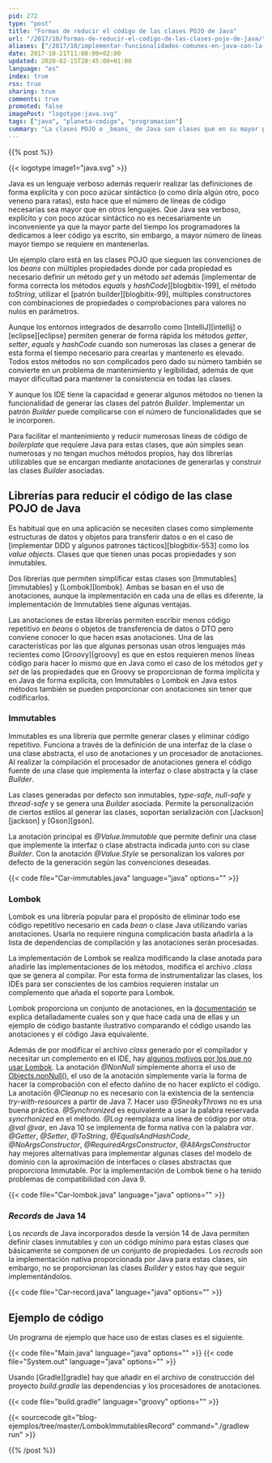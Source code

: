 ```yaml
---
pid: 272
type: "post"
title: "Formas de reducir el código de las clases POJO de Java"
url: "/2017/10/formas-de-reducir-el-codigo-de-las-clases-pojo-de-java/"
aliases: ["/2017/10/implementar-funcionalidades-comunes-en-java-con-la-libreria-lombok/"]
date: 2017-10-21T11:00:00+02:00
updated: 2020-02-15T20:45:00+01:00
language: "es"
index: true
rss: true
sharing: true
comments: true
promoted: false
imagePost: "logotype:java.svg"
tags: ["java", "planeta-codigo", "programacion"]
summary: "La clases POJO o _beans_ de Java son clases que en su mayor parte únicamente tiene la definición de sus propiedades. En Java al ser un lenguaje que promueve el ser explícito requiere definir mucho código que aporta poco valor. Cuando el número de estas clases simples es grande el código aún siendo simple se convierte en un problema de mantenimiento. Las librerías Immutables, Lombok y los _records_ de Java incorporados en la versión 14 permite reducir en gran medida esa cantidad de código, mantener la consistencia y adicionalmente proporcionar clases que implementan el patrón _Builder_."
---
```


{{% post %}}

{{< logotype image1="java.svg" >}}

Java es un lenguaje verboso además requerir realizar las definiciones de forma explícita y con poco azúcar sintáctico (o como diría algún otro, poco veneno para ratas), esto hace que el número de líneas de código necesarias sea mayor que en otros lenguajes. Que Java sea verboso, explícito y con poco azúcar sintáctico no es necesariamente un inconveniente ya que la mayor parte del tiempo los programadores la dedicamos a leer código ya escrito, sin embargo, a mayor número de líneas mayor tiempo se requiere en mantenerlas.

Un ejemplo claro está en las clases POJO que sieguen las convenciones de los _beans_ con múltiples propiedades donde por cada propiedad es necesario definir un método _get_ y un método _set_ además [implementar de forma correcta los métodos _equals_ y _hashCode_][blogbitix-199], el método _toString_, utilizar el [patrón builder][blogbitix-99], múltiples constructores con combinaciones de propiedades o comprobaciones para valores no nulos en parámetros.

Aunque los entornos integrados de desarrollo como [IntelliJ][intellij] o [eclipse][eclipse] permiten generar de forma rápida los métodos _getter_, _setter_, _equals_ y _hashCode_ cuando son numerosas las clases a generar de esta forma el tiempo necesario para crearlas y mantenerlo es elevado. Todos estos métodos no son complicados pero dado su número también se convierte en un problema de mantenimiento y legibilidad, además de que mayor dificultad para mantener la consistencia en todas las clases.

Y aunque los IDE tiene la capacidad e generar algunos métodos no tienen la funcionalidad de generar las clases del patrón _Builder_. Implementar un patrón _Builder_ puede complicarse con el número de funcionalidades que se le incorporen.

Para facilitar el mantenimiento y reducir numerosas líneas de código de _boilerplate_ que requiere Java para estas clases, que aún simples sean numerosas y no tengan muchos métodos propios, hay dos librerías utilizables que se encargan mediante anotaciones de generarlas y construir las clases _Builder_ asociadas.

## Librerías para reducir el código de las clase POJO de Java

Es habitual que en una aplicación se necesiten clases como simplemente estructuras de datos y objetos para transferir datos o en el caso de [implementar DDD y algunos patrones tácticos][blogbitix-553] como los _value objects_. Clases que que tienen unas pocas propiedades y son inmutables.

Dos librerías que permiten simplificar estas clases son [Immutables][immutables] y [Lombok][lombok]. Ambas se basan en el uso de anotaciones, aunque la implementación en cada una de ellas es diferente, la implementación de Immutables tiene algunas ventajas.

Las anotaciones de estas librerías permiten escribir menos código repetitivo en _beans_ o objetos de transferencia de datos o DTO pero conviene conocer lo que hacen esas anotaciones. Una de las características por las que algunas personas usan otros lenguajes más recientes como [Groovy][groovy] es que en estos requieren menos líneas código para hacer lo mismo que en Java como el caso de los métodos _get_ y _set_ de las propiedades que en Groovy se proporcionan de forma implícita y en Java de forma explícita, con Immutables o Lombok en Java estos métodos también se pueden proporcionar con anotaciones sin tener que codificarlos.

### Immutables

Immutables es una librería que permite generar clases y eliminar código repetitivo. Funciona a través de la definición de una interfaz de la clase o una clase abstracta, el uso de anotaciones y un procesador de anotaciones. Al realizar la compilación el procesador de anotaciones genera el código fuente de una clase que implementa la interfaz o clase abstracta y la clase _Builder_.

Las clases generadas por defecto son inmutables, _type-safe_, _null-safe_ y _thread-safe_ y se genera una _Builder_ asociada. Permite la personalización de ciertos estilos al generar las clases, soportan serialización con [Jackson][jackson] y [Gson][gson].

La anotación principal es _@Value.Immutable_ que permite definir una clase que implemente la interfaz o clase abstracta indicada junto con su clase _Builder_. Con la anotación _@Value.Style_ se personalizan los valores por defecto de la generación según las convenciones deseadas.

{{< code file="Car-immutables.java" language="java" options="" >}}

### Lombok

Lombok es una librería popular para el propósito de eliminar todo ese código repetitivo necesario en cada _bean_ o clase Java utilizando varias anotaciones. Usarla no requiere ninguna complicación basta añadirla a la lista de dependencias de compilación y las anotaciones serán procesadas.

La implementación de Lombok se realiza modificando la clase anotada para añadirle las implementaciones de los métodos, modifica el archivo _.class_ que se genera al compilar. Por esta forma de instrumentalizar las clases, los IDEs para ser conscientes de los cambios requieren instalar un complemento que añada el soporte para Lombok.

Lombok proporciona un conjunto de anotaciones, en la [documentación](https://projectlombok.org/features/all) se explica detalladamente cuales son y  que hace cada una de ellas y un ejemplo de código bastante ilustrativo comparando el código usando las anotaciones y el código Java equivalente.

Además de por modificar el archivo _class_ generado por el compilador y necesitar un complemento en el IDE, hay [algunos motivos por los que no usar Lombok](https://medium.com/@vgonzalo/dont-use-lombok-672418daa819). La anotación _@NonNull_ simplemente ahorra el uso de [Objects.nonNull()](javadoc11:java.base/java/util/Objects.html#nonNull(java.lang.Object)), el uso de la anotación simplemente varia la forma de hacer la comprobación con el efecto dañino de no hacer explícto el código. La anotación _@Cleanup_ no es necesario con la existencia de la sentencia _try-with-resources_ a partir de Java 7. Hacer uso _@SneakyThrows_ no es una buena práctica. _@Synchronized_ es equivalente a usar la palabra reservada _syncrhonized_ en el método. _@Log_ reemplaza una linea de código por otra. _@val_ _@var_, en Java 10 se implementa de forma nativa con la palabra _var_. _@Getter_, _@Setter_, _@ToString_, _@EqualsAndHashCode_, _@NoArgsConstructor_, _@RequiredArgsConstructor_, _@AllArgsConstructor_ hay mejores alternativas para implementar algunas clases del modelo de dominio con la aproximación de interfaces o clases abstractas que proporciona Immutable. Por la implementación de Lombok tiene o ha tenido problemas de compatibilidad con Java 9.

{{< code file="Car-lombok.java" language="java" options="" >}}

### _Records_ de Java 14

Los _records_ de Java incorporados desde la versión 14 de Java permiten definir clases inmutables y con un código mínimo para estas clases que básicamente se componen de un conjunto de propiedades. Los _recrods_ son la implementación nativa proporcionada por Java para estas clases, sin embargo, no se proporcionan las clases _Builder_ y estos hay que seguir implementándolos.

{{< code file="Car-record.java" language="java" options="" >}}

## Ejemplo de código

Un programa de ejemplo que hace uso de estas clases es el siguiente.

{{< code file="Main.java" language="java" options="" >}}
{{< code file="System.out" language="java" options="" >}}

Usando [Gradle][gradle] hay que añadir en el archivo de construcción del proyecto _build.gradle_ las dependencias y los procesadores de anotaciones.

{{< code file="build.gradle" language="groovy" options="" >}}

{{< sourcecode git="blog-ejemplos/tree/master/LombokImmutablesRecord" command="./gradlew run" >}}

{{% /post %}}
